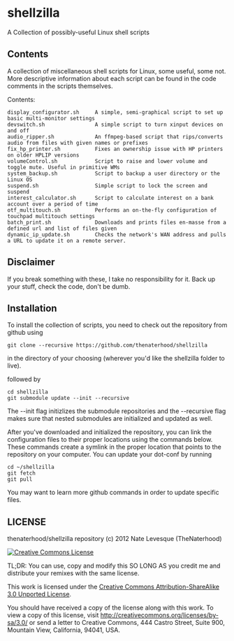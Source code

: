 shellzilla
==========

A Collection of possibly-useful Linux shell scripts

Contents
------------

A collection of miscellaneous shell scripts for Linux, some useful, some not.
More descriptive information about each script can be found in the code
comments in the scripts themselves.

Contents:

    display_configurator.sh     A simple, semi-graphical script to set up basic multi-monitor settings
    devswitch.sh                A simple script to turn xinput devices on and off
    audio_ripper.sh             An ffmpeg-based script that rips/converts audio from files with given names or prefixes
    fix_hp_printer.sh           Fixes an ownership issue with HP printers on older HPLIP versions
    volumeControl.sh            Script to raise and lower volume and toggle mute. Useful in primitive WMs
    system_backup.sh            Script to backup a user directory or the Linux OS
    suspend.sh                  Simple script to lock the screen and suspend
    interest_calculator.sh      Script to calculate interest on a bank account over a period of time
    otf_multitouch.sh           Performs an on-the-fly configuration of touchpad multitouch settings
    batch_print.sh              Downloads and prints files en-masse from a defined url and list of files given
    dynamic_ip_update.sh        Checks the network's WAN address and pulls a URL to update it on a remote server.
    
Disclaimer
------------
If you break something with these, I take no responsibility for it.  Back up your stuff, check the code,
don't be dumb.

Installation
------------

To install the collection of scripts, you need to check out the repository
from github using

    git clone --recursive https://github.com/thenaterhood/shellzilla 
    
in the directory of your choosing (wherever you'd like the shellzilla folder to live).

followed by 
	
	cd shellzilla
	git submodule update --init --recursive
	
The --init flag initizlizes the submodule repositories and the --recursive flag
makes sure that nested submodules are initialized and updated as well.

After you've downloaded and initialized the repository, you can link the
configuration files to their proper locations using the commands below.
These commands create a symlink in the proper location that points to the repository
on your computer.  You can update your dot-conf by running

	cd ~/shellzilla
	git fetch
	git pull
	
You may want to learn more github commands in order to update specific files.

LICENSE
------------

thenaterhood/shellzilla repository (c) 2012 Nate Levesque (TheNaterhood)

[![Creative Commons License](http://i.creativecommons.org/l/by-sa/3.0/88x31.png)](http://creativecommons.org/licenses/by-sa/3.0/)

TL;DR: You can use, copy and modify this SO LONG AS you credit me and distribute your remixes with the same license.

This work is licensed under the [Creative Commons Attribution-ShareAlike 3.0 Unported License](http://creativecommons.org/licenses/by-sa/3.0/).

You should have received a copy of the license along with this
work. To view a copy of this license, visit http://creativecommons.org/licenses/by-sa/3.0/ or send
a letter to Creative Commons, 444 Castro Street, Suite 900, Mountain View, California, 94041, USA.
